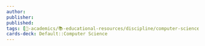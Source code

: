 ```yaml
---
author: 
publisher: 
published: 
tags: [🔴-academics/📚-educational-resources/discipline/computer-science/technology/yarn, 🔴-academics/📚-educational-resources/name/yarn, study-note] 
cards-deck: Default::Computer Science
---
```

